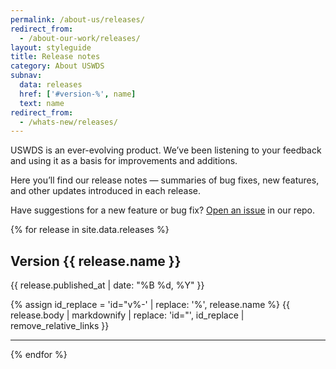 ```yaml
---
permalink: /about-us/releases/
redirect_from:
  - /about-our-work/releases/
layout: styleguide
title: Release notes
category: About USWDS
subnav:
  data: releases
  href: ['#version-%', name]
  text: name
redirect_from:
  - /whats-new/releases/
---
```

<p class="site-text-intro">USWDS is an ever-evolving product. We’ve been listening to your feedback and using it as a basis for improvements and additions.</p>

<p class="site-text-intro">Here you’ll find our release notes — summaries of bug fixes, new features, and other updates introduced in each release.</p>

Have suggestions for a new feature or bug fix? [Open an issue](https://github.com/uswds/uswds/issues/new) in our repo.

{% for release in site.data.releases %}

## Version {{ release.name }}

<p class="site-subheading">{{ release.published_at | date: "%B %d, %Y" }}</p>

{% assign id_replace = 'id="v%-' | replace: '%', release.name %}
{{ release.body | markdownify | replace: 'id="', id_replace | remove_relative_links }}

<hr>
{% endfor %}
